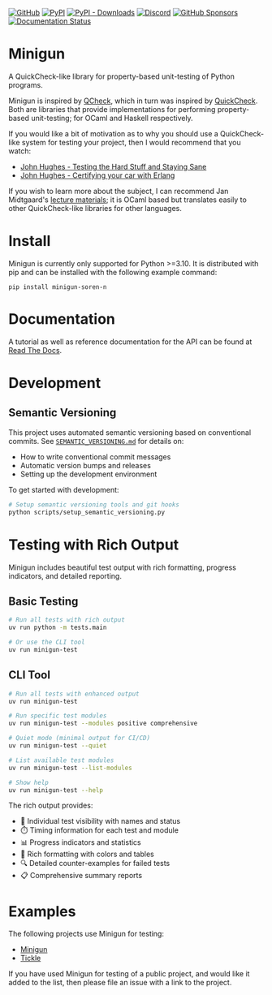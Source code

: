 [![GitHub](https://img.shields.io/github/license/soren-n/tickle)](https://github.com/soren-n/tickle/blob/main/LICENSE)
[![PyPI](https://img.shields.io/pypi/v/minigun-soren-n)](https://pypi.org/project/minigun-soren-n/)
[![PyPI - Downloads](https://img.shields.io/pypi/dm/minigun-soren-n)](https://pypi.org/project/minigun-soren-n/)
[![Discord](https://img.shields.io/discord/931473325543268373?label=discord)](https://discord.gg/bddF43Vk2q)
[![GitHub Sponsors](https://img.shields.io/github/sponsors/soren-n)](https://github.com/sponsors/soren-n)
[![Documentation Status](https://readthedocs.org/projects/minigun/badge/?version=latest)](https://minigun.readthedocs.io/en/latest/?badge=latest)

# Minigun
A QuickCheck-like library for property-based unit-testing of Python programs.

Minigun is inspired by [QCheck](https://github.com/c-cube/qcheck), which in turn was inspired by [QuickCheck](https://github.com/nick8325/quickcheck). Both are libraries that provide implementations for performing property-based unit-testing; for OCaml and Haskell respectively.

If you would like a bit of motivation as to why you should use a QuickCheck-like system for testing your project, then I would recommend that you watch:
- [John Hughes - Testing the Hard Stuff and Staying Sane](https://www.youtube.com/watch?v=zi0rHwfiX1Q)
- [John Hughes - Certifying your car with Erlang](https://vimeo.com/68331689)

If you wish to learn more about the subject, I can recommend Jan Midtgaard's [lecture materials](https://janmidtgaard.dk/quickcheck/index.html); it is OCaml based but translates easily to other QuickCheck-like libraries for other languages.

# Install
Minigun is currently only supported for Python >=3.10. It is distributed with pip and can be installed with the following example command:
```
pip install minigun-soren-n
```

# Documentation
A tutorial as well as reference documentation for the API can be found at [Read The Docs](https://minigun.readthedocs.io/en/latest/).

# Development

## Semantic Versioning
This project uses automated semantic versioning based on conventional commits. See [`SEMANTIC_VERSIONING.md`](SEMANTIC_VERSIONING.md) for details on:
- How to write conventional commit messages
- Automatic version bumps and releases
- Setting up the development environment

To get started with development:
```bash
# Setup semantic versioning tools and git hooks
python scripts/setup_semantic_versioning.py
```

# Testing with Rich Output

Minigun includes beautiful test output with rich formatting, progress indicators, and detailed reporting.

## Basic Testing
```bash
# Run all tests with rich output
uv run python -m tests.main

# Or use the CLI tool
uv run minigun-test
```

## CLI Tool
```bash
# Run all tests with enhanced output
uv run minigun-test

# Run specific test modules
uv run minigun-test --modules positive comprehensive

# Quiet mode (minimal output for CI/CD)
uv run minigun-test --quiet

# List available test modules
uv run minigun-test --list-modules

# Show help
uv run minigun-test --help
```

The rich output provides:
- 🎯 Individual test visibility with names and status
- ⏱️ Timing information for each test and module
- 📊 Progress indicators and statistics
- 🎨 Rich formatting with colors and tables
- 🔍 Detailed counter-examples for failed tests
- 📋 Comprehensive summary reports

# Examples
The following projects use Minigun for testing:
- [Minigun](https://github.com/soren-n/minigun/tree/main/tests)
- [Tickle](https://github.com/soren-n/tickle/tree/main/tests)

If you have used Minigun for testing of a public project, and would like it added to the list, then please file an issue with a link to the project.
